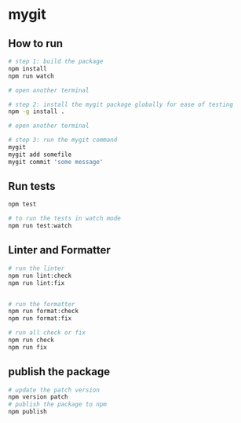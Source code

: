 # mygit

## How to run

```bash
# step 1: build the package
npm install
npm run watch

# open another terminal

# step 2: install the mygit package globally for ease of testing
npm -g install .

# open another terminal

# step 3: run the mygit command
mygit
mygit add somefile
mygit commit 'some message'
```

## Run tests

```bash
npm test

# to run the tests in watch mode
npm run test:watch
```

## Linter and Formatter

```bash
# run the linter
npm run lint:check
npm run lint:fix


# run the formatter
npm run format:check
npm run format:fix

# run all check or fix
npm run check
npm run fix

```

## publish the package

```bash
# update the patch version
npm version patch
# publish the package to npm
npm publish
```
